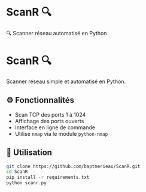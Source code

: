 # ScanR 🔍
🔍 Scanner réseau automatisé en Python
# ScanR 🔍

Scanner réseau simple et automatisé en Python.

## ⚙️ Fonctionnalités

- Scan TCP des ports 1 à 1024
- Affichage des ports ouverts
- Interface en ligne de commande
- Utilise `nmap` via le module `python-nmap`

## 🚀 Utilisation

```bash
git clone https://github.com/baptmerieau/ScanR.git
cd ScanR
pip install -r requirements.txt
python scanr.py

